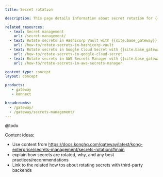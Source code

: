 ```yaml
---
title: Secret rotation

description: This page details information about secret rotation for {{site.base_gateway}} vaults.

related_resources:
  - text: Secret management
    url: /secret-management/
  - text: Rotate secrets in Hashicorp Vault with {{site.base_gateway}}
    url: /how-to/rotate-secrets-in-hashicorp-vault
  - text: Rotate secrets in Google Cloud Secret with {{site.base_gateway}}
    url: /how-to/rotate-secrets-in-google-cloud-secret
  - text: Rotate secrets in AWS Secrets Manager with {{site.base_gateway}}
    url: /how-to/rotate-secrets-in-aws-secrets-manager

content_type: concept
layout: concept

products:
   - gateway
   - konnect

breadcrumbs:
  - /gateway/
  - /gateway/secrets-management/
---
```


@todo

Content ideas:
* Use content from https://docs.konghq.com/gateway/latest/kong-enterprise/secrets-management/secrets-rotation/#main
* explain how secrets are rotated, why, and any best practices/recommendations
* Link to the related how tos about rotating secrets with third-party backends
